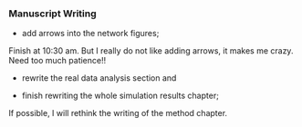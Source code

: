 ### Manuscript Writing
- add arrows into the network figures; 

Finish at 10:30 am. But I really do not like adding arrows, it makes me crazy. Need too much patience!! 

- rewrite the real data analysis section and 

- finish rewriting the whole simulation results chapter; 

If possible, I will rethink the writing of the method chapter.